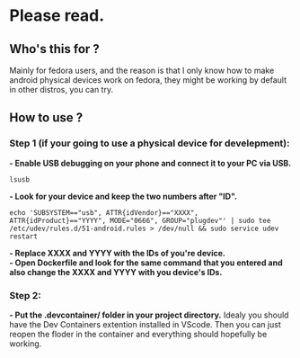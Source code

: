# Please read.

## Who's this for ?
Mainly for fedora users, and the reason is that I only know how to make android physical devices work on fedora, they might be working by default in other distros, you can try.

## How to use ?

### Step 1 (if your going to use a physical device for develepment):
**- Enable USB debugging on your phone and connect it to your PC via USB.**
```
lsusb
```
**- Look for your device and keep the two numbers after "ID".**
```
echo 'SUBSYSTEM=="usb", ATTR{idVendor}=="XXXX", ATTR{idProduct}=="YYYY", MODE="0666", GROUP="plugdev"' | sudo tee /etc/udev/rules.d/51-android.rules > /dev/null && sudo service udev restart
```
**- Replace XXXX and YYYY with the IDs of you're device.**\
**- Open Dockerfile and look for the same command that you entered and also change the XXXX and YYYY with you device's IDs.**

### Step 2:
**- Put the .devcontainer/ folder in your project directory.**
Idealy you should have the Dev Containers extention installed in VScode. Then you can just reopen the floder in the container and everything should hopefully be working.